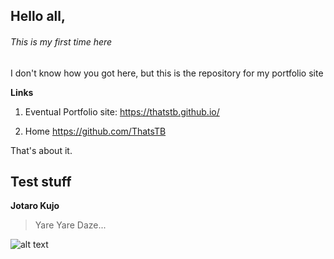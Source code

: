 ## Hello all,

###### *This is my first time here*

I don't know how you got here, 
but this is the repository for my portfolio site


**Links**

1. Eventual Portfolio site: https://thatstb.github.io/

1. Home <https://github.com/ThatsTB>

That's about it.


## Test stuff

**Jotaro Kujo**
> Yare Yare Daze...

![alt text](https://vignette.wikia.nocookie.net/jjba/images/3/31/Jotaro4Manga.png/revision/latest/scale-to-width-down/270?cb=20170226053822)
